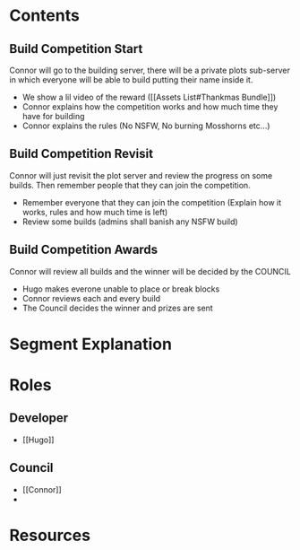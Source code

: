 # Contents
## Build Competition Start
Connor will go to the building server, there will be a private plots sub-server in which everyone will be able to build putting their name inside it.
- We show a lil video of the reward ([[Assets List#Thankmas Bundle]])
- Connor explains how the competition works and how much time they have for building
- Connor explains the rules (No NSFW, No burning Mosshorns etc...)
## Build Competition Revisit
Connor will just revisit the plot server and review the progress on some builds. Then remember people that they can join the competition.
- Remember everyone that they can join the competition (Explain how it works, rules and how much time is left)
- Review some builds (admins shall banish any NSFW build)
## Build Competition Awards
Connor will review all builds and the winner will be decided by the COUNCIL
- Hugo makes everone unable to place or break blocks
- Connor reviews each and every build
- The Council decides the winner and prizes are sent
# Segment Explanation

# Roles
## Developer
- [[Hugo]]
## Council
- [[Connor]]
- 
# Resources
